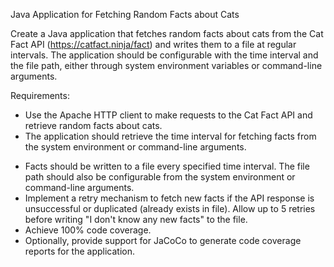 Java Application for Fetching Random Facts about Cats

Create a Java application that fetches random facts about cats from the Cat Fact API (https://catfact.ninja/fact) and writes them to a file at regular intervals. The application should be configurable with the time interval and the file path, either through system environment variables or command-line arguments.

Requirements:
+ Use the Apache HTTP client to make requests to the Cat Fact API and retrieve random facts about cats.
+ The application should retrieve the time interval for fetching facts from the system environment or command-line arguments.
- Facts should be written to a file every specified time interval. The file path should also be configurable from the system environment or command-line arguments.
- Implement a retry mechanism to fetch new facts if the API response is unsuccessful or duplicated (already exists in file). Allow up to 5 retries before writing "I don't know any new facts" to the file.
- Achieve 100% code coverage.
- Optionally, provide support for JaCoCo to generate code coverage reports for the application.



